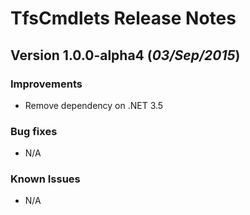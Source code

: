 # TfsCmdlets Release Notes

## Version 1.0.0-alpha4 (_03/Sep/2015_)

### Improvements

* Remove dependency on .NET 3.5

### Bug fixes

* N/A

### Known Issues

* N/A
